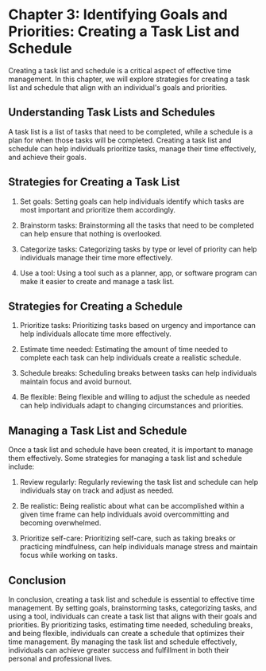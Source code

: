 Chapter 3: Identifying Goals and Priorities: Creating a Task List and Schedule
==============================================================================

Creating a task list and schedule is a critical aspect of effective time management. In this chapter, we will explore strategies for creating a task list and schedule that align with an individual's goals and priorities.

Understanding Task Lists and Schedules
--------------------------------------

A task list is a list of tasks that need to be completed, while a schedule is a plan for when those tasks will be completed. Creating a task list and schedule can help individuals prioritize tasks, manage their time effectively, and achieve their goals.

Strategies for Creating a Task List
-----------------------------------

1. Set goals: Setting goals can help individuals identify which tasks are most important and prioritize them accordingly.

2. Brainstorm tasks: Brainstorming all the tasks that need to be completed can help ensure that nothing is overlooked.

3. Categorize tasks: Categorizing tasks by type or level of priority can help individuals manage their time more effectively.

4. Use a tool: Using a tool such as a planner, app, or software program can make it easier to create and manage a task list.

Strategies for Creating a Schedule
----------------------------------

1. Prioritize tasks: Prioritizing tasks based on urgency and importance can help individuals allocate time more effectively.

2. Estimate time needed: Estimating the amount of time needed to complete each task can help individuals create a realistic schedule.

3. Schedule breaks: Scheduling breaks between tasks can help individuals maintain focus and avoid burnout.

4. Be flexible: Being flexible and willing to adjust the schedule as needed can help individuals adapt to changing circumstances and priorities.

Managing a Task List and Schedule
---------------------------------

Once a task list and schedule have been created, it is important to manage them effectively. Some strategies for managing a task list and schedule include:

1. Review regularly: Regularly reviewing the task list and schedule can help individuals stay on track and adjust as needed.

2. Be realistic: Being realistic about what can be accomplished within a given time frame can help individuals avoid overcommitting and becoming overwhelmed.

3. Prioritize self-care: Prioritizing self-care, such as taking breaks or practicing mindfulness, can help individuals manage stress and maintain focus while working on tasks.

Conclusion
----------

In conclusion, creating a task list and schedule is essential to effective time management. By setting goals, brainstorming tasks, categorizing tasks, and using a tool, individuals can create a task list that aligns with their goals and priorities. By prioritizing tasks, estimating time needed, scheduling breaks, and being flexible, individuals can create a schedule that optimizes their time management. By managing the task list and schedule effectively, individuals can achieve greater success and fulfillment in both their personal and professional lives.


